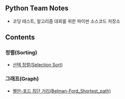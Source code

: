 ## Python Team Notes

- 코딩 테스트, 알고리즘 대회를 위한 파이썬 소스코드 저장소

## Contents

### 정렬(Sorting)

- [선택 정렬(Selection Sort)](/Sorting/selection_sort.py)

### 그래프(Graph)

- [벨만-포드 최단 거리(Belman-Ford_Shortest_path)](/Graph/Belman-Ford_shortest_path.py)
